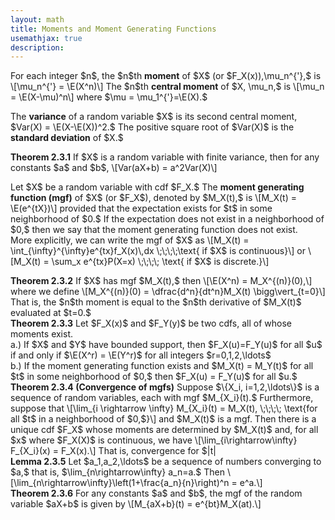 ```yaml
---
layout: math
title: Moments and Moment Generating Functions
usemathjax: true
description:
---
```


<p class="box def">
For each integer $n$, the $n$th <strong>moment</strong> of $X$ (or $F_X(x)),\mu_n^{'},$ is 
\[\mu_n^{'} = \E(X^n)\]
The $n$th <strong>central moment</strong> of $X, \mu_n,$ is 
\[\mu_n = \E(X-\mu)^n\]
where $\mu = \mu_1^{'}=\E(X).$
</p>

<p class="box def">
The <strong>variance</strong> of a random variable $X$ is its second central moment, $Var(X) = \E(X-\E(X))^2.$ The positive square root of $Var(X)$ is the <strong>standard deviation</strong> of $X.$
</p>

<div class="box theorem">
<strong>Theorem 2.3.1</strong>
If $X$ is a random variable with finite variance, then for any constants $a$ and $b$,
\[Var(aX+b) = a^2Var(X)\]
</div>

<p class="box def">
Let $X$ be a random variable with cdf $F_X.$ The <strong>moment generating function (mgf)</strong> of $X$ (or $F_X$), denoted by $M_X(t),$ is 
\[M_X(t) = \E(e^{tX})\]
provided that the expectation exists for $t$ in some neighborhood of $0.$ If the expectation does not exist in a neighborhood of $0,$ then we say that the moment generating function does not exist.<br>
More explicitly, we can write the mgf of $X$ as
\[M_X(t) = \int_{\infty}^{\infty}e^{tx}f_X(x)\,dx \;\;\;\;\text{ if $X$ is continuous}\]
or
\[M_X(t) = \sum_x e^{tx}P(X=x) \;\;\;\; \text{ if $X$ is discrete.}\]
</p>

<div class="box theorem">
<strong>Theorem 2.3.2</strong>
If $X$ has mgf $M_X(t),$ then
\[\E(X^n) = M_X^{(n)}(0),\]
where we define 
\[M_X^{(n)}(0) = \dfrac{d^n}{dt^n}M_X(t) \bigg\vert_{t=0}\]
That is, the $n$th moment is equal to the $n$th derivative of $M_X(t)$ evaluated at $t=0.$
</div>

<div class="box theorem">
<strong>Theorem 2.3.3</strong>
Let $F_X(x)$ and $F_Y(y)$ be two cdfs, all of whose moments exist. <br>
a.) If $X$ and $Y$ have bounded support, then $F_X(u)=F_Y(u)$ for all $u$ if and only if $\E(X^r) = \E(Y^r)$ for all integers $r=0,1,2,\ldots$ <br>
b.) If the moment generating function exists and $M_X(t) = M_Y(t)$ for all $t$ in some neighborhood of $0,$ then $F_X(u) = F_Y(u)$ for all $u.$
</div>

<div class="box theorem">
<strong>Theorem 2.3.4 (Convergence of mgfs)</strong>
Suppose $\{X_i, i=1,2,\ldots\}$ is a sequence of random variables, each with mgf $M_{X_i}(t).$ Furthermore, suppose that
\[\lim_{i \rightarrow \infty} M_{X_i}(t) = M_X(t), \;\;\;\; \text{for all $t$ in a neighborhood of $0,$}\]
and $M_X(t)$ is a mgf. Then there is a unique cdf $F_X$ whose moments are determined by $M_X(t)$ and, for all $x$ where $F_X(X)$ is continuous, we have
\[\lim_{i\rightarrow\infty} F_{X_i}(x) = F_X(x).\]
That is, convergence for $|t|<h$, of mgfs to an mgf implies convergence of cdfs.
</div>

<div class="box theorem">
<strong>Lemma 2.3.5</strong>
Let $a_1,a_2,\ldots$ be a sequence of numbers converging to $a,$ that is, $\lim_{n\rightarrow\infty} a_n=a.$ Then
\[\lim_{n\rightarrow\infty}\left(1+\frac{a_n}{n}\right)^n = e^a.\]
</div>

<div class="box theorem">
<strong> Theorem 2.3.6</strong>
For any constants $a$ and $b$, the mgf of the random variable $aX+b$ is given by 
\[M_{aX+b}(t) = e^{bt}M_X(at).\]
</div>